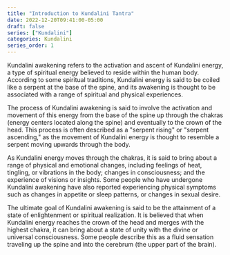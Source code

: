 ```yaml
---
title: "Introduction to Kundalini Tantra"
date: 2022-12-20T09:41:00-05:00
draft: false
series: ["Kundalini"]
categories: Kundalini
series_order: 1
---
```


Kundalini awakening refers to the activation and ascent of Kundalini energy, a type of spiritual energy believed to reside within the human body. According to some spiritual traditions, Kundalini energy is said to be coiled like a serpent at the base of the spine, and its awakening is thought to be associated with a range of spiritual and physical experiences.

The process of Kundalini awakening is said to involve the activation and movement of this energy from the base of the spine up through the chakras (energy centers located along the spine) and eventually to the crown of the head. This process is often described as a "serpent rising" or "serpent ascending," as the movement of Kundalini energy is thought to resemble a serpent moving upwards through the body.

As Kundalini energy moves through the chakras, it is said to bring about a range of physical and emotional changes, including feelings of heat, tingling, or vibrations in the body; changes in consciousness; and the experience of visions or insights. Some people who have undergone Kundalini awakening have also reported experiencing physical symptoms such as changes in appetite or sleep patterns, or changes in sexual desire.

The ultimate goal of Kundalini awakening is said to be the attainment of a state of enlightenment or spiritual realization. It is believed that when Kundalini energy reaches the crown of the head and merges with the highest chakra, it can bring about a state of unity with the divine or universal consciousness. Some people describe this as a fluid sensation traveling up the spine and into the cerebrum (the upper part of the brain).



